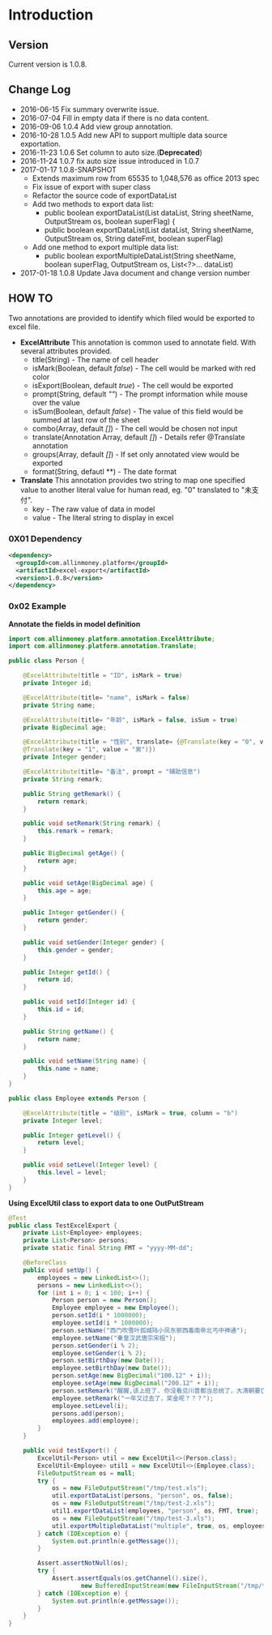 # Introduction

## Version

Current version is 1.0.8.

## Change Log
* 2016-06-15 Fix summary overwrite issue.
* 2016-07-04 Fill in empty data if there is no data content.
* 2016-09-06 1.0.4 Add view group annotation.
* 2016-10-28 1.0.5 Add new API to support multiple data source exportation.
* 2016-11-23 1.0.6 Set column to auto size.(**Deprecated**)
* 2016-11-24 1.0.7 fix auto size issue introduced in 1.0.7
* 2017-01-17 1.0.8-SNAPSHOT
  * Extends maximum row from 65535 to 1,048,576 as office 2013 spec
  * Fix issue of export with super class
  * Refactor the source code of exportDataList
  * Add two methods to export data list:
    * public boolean exportDataList(List<T> dataList, String sheetName, OutputStream os, boolean superFlag) {
    * public boolean exportDataList(List<T> dataList, String sheetName, OutputStream os, String dateFmt, boolean superFlag)
  * Add one method to export multiple data list:
    * public boolean exportMultipleDataList(String sheetName, boolean superFlag, OutputStream os, List<?>... dataList)
* 2017-01-18 1.0.8 Update Java document and change version number

## HOW TO
Two annotations are provided to identify which filed would be exported to excel
file.

* **ExcelAttribute**
  This annotation is common used to annotate field. With several attributes provided.
  + title(String) - The name of cell header
  + isMark(Boolean, default *false*) - The cell would be marked with red color
  + isExport(Boolean, default *true*) - The cell would be exported
  + prompt(String, default *""*) - The prompt information while mouse over the value
  + isSum(Boolean, default *false*) - The value of this field would be summed at last row of the sheet
  + combo(Array, default *[]*) - The cell would be chosen not input
  + translate(Annotation Array, default *[]*) - Details refer @Translate annotation
  + groups(Array, default *[]*) - If set only annotated view would be exported
  + format(String, defautl **) - The date format
* **Translate**
  This annotation provides two string to map one specified value to another literal
  value for human read, eg. "0" translated to "未支付".
  + key - The raw value of data in model
  + value - The literal string to display in excel

### 0X01 Dependency

``` xml
<dependency>
  <groupId>com.allinmoney.platform</groupId>
  <artifactId>excel-export</artifactId>
  <version>1.0.8</version>
</dependency>
```

### 0x02 Example

**Annotate the fields in model definition**

``` java
import com.allinmoney.platform.annotation.ExcelAttribute;
import com.allinmoney.platform.annotation.Translate;

public class Person {

    @ExcelAttribute(title = "ID", isMark = true)
    private Integer id;

    @ExcelAttribute(title= "name", isMark = false)
    private String name;

    @ExcelAttribute(title= "年龄", isMark = false, isSum = true)
    private BigDecimal age;

    @ExcelAttribute(title = "性别", translate= {@Translate(key = "0", value = "女"),
    @Translate(key = "1", value = "男")})
    private Integer gender;

    @ExcelAttribute(title= "备注", prompt = "辅助信息")
    private String remark;

    public String getRemark() {
        return remark;
    }

    public void setRemark(String remark) {
        this.remark = remark;
    }

    public BigDecimal getAge() {
        return age;
    }

    public void setAge(BigDecimal age) {
        this.age = age;
    }

    public Integer getGender() {
        return gender;
    }

    public void setGender(Integer gender) {
        this.gender = gender;
    }

    public Integer getId() {
        return id;
    }

    public void setId(Integer id) {
        this.id = id;
    }

    public String getName() {
        return name;
    }

    public void setName(String name) {
        this.name = name;
    }
}

public class Employee extends Person {

    @ExcelAttribute(title = "级别", isMark = true, column = "b")
    private Integer level;

    public Integer getLevel() {
        return level;
    }

    public void setLevel(Integer level) {
        this.level = level;
    }
}
```

**Using ExcelUtil class to export data to one OutPutStream**
``` java
@Test
public class TestExcelExport {
    private List<Employee> employees;
    private List<Person> persons;
    private static final String FMT = "yyyy-MM-dd";

    @BeforeClass
    public void setUp() {
        employees = new LinkedList<>();
        persons = new LinkedList<>();
        for (int i = 0; i < 100; i++) {
            Person person = new Person();
            Employee employee = new Employee();
            person.setId(i * 1000000);
            employee.setId(i * 1000000);
            person.setName("西门吹雪叶孤城陆小凤东邪西毒南帝北丐中神通");
            employee.setName("秦皇汉武唐宗宋祖");
            person.setGender(i % 2);
            employee.setGender(i % 2);
            person.setBirthDay(new Date());
            employee.setBirthDay(new Date());
            person.setAge(new BigDecimal("100.12" + i));
            employee.setAge(new BigDecimal("200.12" + i));
            person.setRemark("醒醒,该上班了. 你没看见川普都当总统了，大清朝要亡了吗？");
            employee.setRemark("一年又过去了，奖金呢？？？");
            employee.setLevel(i);
            persons.add(person);
            employees.add(employee);
        }
    }

    public void testExport() {
        ExcelUtil<Person> util = new ExcelUtil<>(Person.class);
        ExcelUtil<Employee> util1 = new ExcelUtil<>(Employee.class);
        FileOutputStream os = null;
        try {
            os = new FileOutputStream("/tmp/test.xls");
            util.exportDataList(persons, "person", os, false);
            os = new FileOutputStream("/tmp/test-2.xls");
            util1.exportDataList(employees, "person", os, FMT, true);
            os = new FileOutputStream("/tmp/test-3.xls");
            util.exportMultipleDataList("multiple", true, os, employees, persons);
        } catch (IOException e) {
            System.out.println(e.getMessage());
        }

        Assert.assertNotNull(os);
        try {
            Assert.assertEquals(os.getChannel().size(),
                    new BufferedInputStream(new FileInputStream("/tmp/test.xls")).available());
        } catch (IOException e) {
            System.out.println(e.getMessage());
        }
    }
}
```

